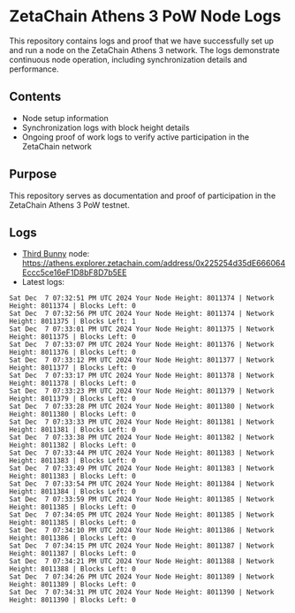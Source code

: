 # ZetaChain Athens 3 PoW Node Logs
This repository contains logs and proof that we have successfully set up and run a node on the ZetaChain Athens 3 network. The logs demonstrate continuous node operation, including synchronization details and performance.

## Contents
- Node setup information
- Synchronization logs with block height details
- Ongoing proof of work logs to verify active participation in the ZetaChain network

## Purpose
This repository serves as documentation and proof of participation in the ZetaChain Athens 3 PoW testnet.

## Logs

- [Third Bunny](https://thirdbunny.xyz/) node: https://athens.explorer.zetachain.com/address/0x225254d35dE666064Eccc5ce16eF1D8bF8D7b5EE
- Latest logs:
```
Sat Dec  7 07:32:51 PM UTC 2024 Your Node Height: 8011374 | Network Height: 8011374 | Blocks Left: 0
Sat Dec  7 07:32:56 PM UTC 2024 Your Node Height: 8011374 | Network Height: 8011375 | Blocks Left: 1
Sat Dec  7 07:33:01 PM UTC 2024 Your Node Height: 8011375 | Network Height: 8011375 | Blocks Left: 0
Sat Dec  7 07:33:07 PM UTC 2024 Your Node Height: 8011376 | Network Height: 8011376 | Blocks Left: 0
Sat Dec  7 07:33:12 PM UTC 2024 Your Node Height: 8011377 | Network Height: 8011377 | Blocks Left: 0
Sat Dec  7 07:33:17 PM UTC 2024 Your Node Height: 8011378 | Network Height: 8011378 | Blocks Left: 0
Sat Dec  7 07:33:23 PM UTC 2024 Your Node Height: 8011379 | Network Height: 8011379 | Blocks Left: 0
Sat Dec  7 07:33:28 PM UTC 2024 Your Node Height: 8011380 | Network Height: 8011380 | Blocks Left: 0
Sat Dec  7 07:33:33 PM UTC 2024 Your Node Height: 8011381 | Network Height: 8011381 | Blocks Left: 0
Sat Dec  7 07:33:38 PM UTC 2024 Your Node Height: 8011382 | Network Height: 8011382 | Blocks Left: 0
Sat Dec  7 07:33:44 PM UTC 2024 Your Node Height: 8011383 | Network Height: 8011383 | Blocks Left: 0
Sat Dec  7 07:33:49 PM UTC 2024 Your Node Height: 8011383 | Network Height: 8011383 | Blocks Left: 0
Sat Dec  7 07:33:54 PM UTC 2024 Your Node Height: 8011384 | Network Height: 8011384 | Blocks Left: 0
Sat Dec  7 07:33:59 PM UTC 2024 Your Node Height: 8011385 | Network Height: 8011385 | Blocks Left: 0
Sat Dec  7 07:34:05 PM UTC 2024 Your Node Height: 8011385 | Network Height: 8011385 | Blocks Left: 0
Sat Dec  7 07:34:10 PM UTC 2024 Your Node Height: 8011386 | Network Height: 8011386 | Blocks Left: 0
Sat Dec  7 07:34:15 PM UTC 2024 Your Node Height: 8011387 | Network Height: 8011387 | Blocks Left: 0
Sat Dec  7 07:34:21 PM UTC 2024 Your Node Height: 8011388 | Network Height: 8011388 | Blocks Left: 0
Sat Dec  7 07:34:26 PM UTC 2024 Your Node Height: 8011389 | Network Height: 8011389 | Blocks Left: 0
Sat Dec  7 07:34:31 PM UTC 2024 Your Node Height: 8011390 | Network Height: 8011390 | Blocks Left: 0
```
